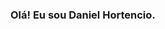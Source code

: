 ### Olá! Eu sou Daniel Hortencio.

<!--
**daniel-hortencio/daniel-hortencio** is a ✨ _special_ ✨ repository because its `README.md` (this file) appears on your GitHub profile.

Here are some ideas to get you started:

- 🔭 Trabalho com front-end - React, Next, Typescript
- 🌱 Estudando backend - Node
-->
